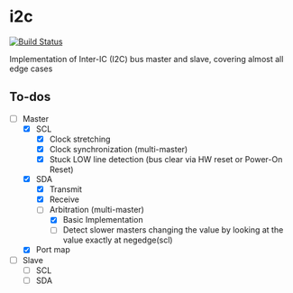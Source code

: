 # i2c

[![Build Status](https://travis-ci.org/hdl-util/i2c.svg?branch=master)](https://travis-ci.org/hdl-util/i2c)

Implementation of Inter-IC (I2C) bus master and slave, covering almost all edge cases

## To-dos

- [ ] Master
    - [x] SCL
        - [x] Clock stretching
        - [x] Clock synchronization (multi-master)
        - [x] Stuck LOW line detection (bus clear via HW reset or Power-On Reset)
    - [x] SDA
        - [x] Transmit
        - [x] Receive
        - [ ] Arbitration (multi-master)
            - [x] Basic Implementation
            - [ ] Detect slower masters changing the value by looking at the value exactly at negedge(scl)
    - [x] Port map
- [ ] Slave
    - [ ] SCL
    - [ ] SDA
